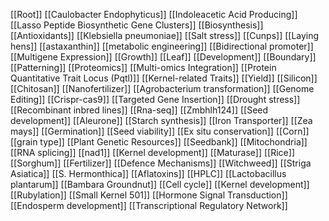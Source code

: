 [[Root]]
[[Caulobacter Endophyticus]]
[[Indoleacetic Acid Producing]]
[[Lasso Peptide Biosynthetic Gene Clusters]]
[[Biosynthesis]]
[[Antioxidants]]
[[Klebsiella pneumoniae]]
[[Salt stress]]
[[Cunps]]
[[Laying hens]]
[[astaxanthin]]
[[metabolic engineering]]
[[Bidirectional promoter]]
[[Multigene Expression]]
[[Growth]]
[[Leaf]]
[[Development]]
[[Boundary]]
[[Patterning]]
[[Proteomics]]
[[Multi-omics Integration]]
[[Protein Quantitative Trait Locus (Pqtl)]]
[[Kernel-related Traits]]
[[Yield]]
[[Silicon]]
[[Chitosan]]
[[Nanofertilizer]]
[[Agrobacterium transformation]]
[[Genome Editing]]
[[Crispr-cas9]]
[[Targeted Gene Insertion]]
[[Drought stress]]
[[Recombinant inbred lines]]
[[Rna-seq]]
[[Zmbhlh124]]
[[Seed development]]
[[Aleurone]]
[[Starch synthesis]]
[[Iron Transporter]]
[[Zea mays]]
[[Germination]]
[[Seed viability]]
[[Ex situ conservation]]
[[Corn]]
[[grain type]]
[[Plant Genetic Resources]]
[[Seedbank]]
[[Mitochondria]]
[[RNA splicing]]
[[nad1]]
[[Kernel development]]
[[Maturase]]
[[Rice]]
[[Sorghum]]
[[Fertilizer]]
[[Defence Mechanisms]]
[[Witchweed]]
[[Striga Asiatica]]
[[S. Hermonthica]]
[[Aflatoxins]]
[[HPLC]]
[[Lactobacillus plantarum]]
[[Bambara Groundnut]]
[[Cell cycle]]
[[Kernel development]]
[[Rubylation]]
[[Small Kernel 501]]
[[Hormone Signal Transduction]]
[[Endosperm development]]
[[Transcriptional Regulatory Network]]
